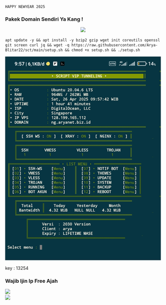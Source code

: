 ````
HAPPY NEWYEAR 2025
````
### Pakek Domain Sendiri Ya Kang !

<p align="center">
<img src="https://readme-typing-svg.herokuapp.com?color=%2336BCF7&center=true&vCenter=true&lines=S+C+R+I+P+T++A+R+Y+A++B+L+I+T+A+R" />
</p>

````
apt update -y && apt install -y bzip2 gzip wget init coreutils openssl git screen curl jq && wget -q https://raw.githubusercontent.com/Arya-Blitar22/sct/main/setup.sh && chmod +x setup.sh && ./setup.sh
````

![logo](https://raw.githubusercontent.com/Arya-Blitar22/sct/main/scp.png)


key : 13254
### Wajib Ijin Ip Free Ajah
<a href="https://t.me/AryaBlitar" target=”_blank”><img src="https://img.shields.io/static/v1?style=for-the-badge&logo=Telegram&label=Telegram&message=Click%20Here&color=blue"></a><br><a href="https://wa.me/6281931615811" target=”_blank”><img src="https://img.shields.io/static/v1?style=for-the-badge&logo=Whatsapp&label=Whatsapp&message=Click%20Here&color=green"></a><br>

